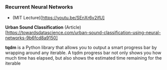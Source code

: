 ### Recurrent Neural Networks

- (MIT Lecture)[https://youtu.be/SEnXr6v2ifU]

**Urban Sound Classification**
(Article)[https://towardsdatascience.com/urban-sound-classification-using-neural-networks-9b6fcd8a9150]

**tqdm** is a Python library that allows you to output a smart progress bar by wrapping around any iterable. A tqdm progress bar not only shows you how much
time has elapsed, but also shows the estimated time remaining for the iterable

